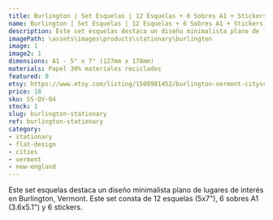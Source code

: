 ```yaml
---
title: Burlington | Set Esquelas | 12 Esquelas + 6 Sobres A1 + Stickers
name: Burlington | Set Esquelas | 12 Esquelas + 6 Sobres A1 + Stickers
description: Este set esquelas destaca un diseño minimalista plano de lugares de interés en Burlington, Vermont. Este set consta de 12 esquelas (5x7"), 6 sobres A1 (3.6x5.1") y 6 stickers.
imagePath: \assets\images\products\stationary\burlington
image: 1
image2: 1
dimensions: A1 - 5" x 7" (127mm x 178mm)
materials: Papel 30% materiales reciclados
featured: 0
etsy: https://www.etsy.com/listing/1509981452/burlington-vermont-cityscape-stationary
price: 18
sku: SS-QV-04
stock: 1
slug: burlington-stationary
ref: burlington-stationary
category:
- stationary
- flat-design
- cities
- vermont
- new-england
---
```

Este set esquelas destaca un diseño minimalista plano de lugares de interés en Burlington, Vermont. Este set consta de 12 esquelas (5x7"), 6 sobres A1 (3.6x5.1") y 6 stickers.

